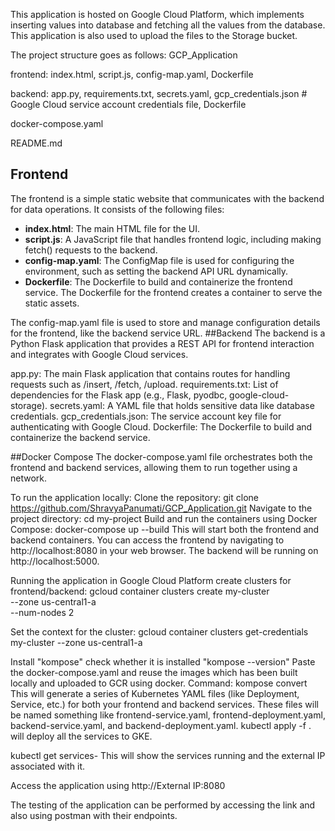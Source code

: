 This application is hosted on Google Cloud Platform, which implements inserting values into database and fetching all the values from the database. This application is also used to upload the files to the Storage bucket.

The project structure goes as follows:
GCP_Application

frontend: index.html, script.js, config-map.yaml, Dockerfile

backend: app.py, requirements.txt, secrets.yaml, gcp_credentials.json  # Google Cloud service account credentials file, Dockerfile

docker-compose.yaml

README.md

## Frontend

The frontend is a simple static website that communicates with the backend for data operations. It consists of the following files:

- **index.html**: The main HTML file for the UI.
- **script.js**: A JavaScript file that handles frontend logic, including making fetch() requests to the backend.
- **config-map.yaml**: The ConfigMap file is used for configuring the environment, such as setting the backend API URL dynamically.
- **Dockerfile**: The Dockerfile to build and containerize the frontend service.
The Dockerfile for the frontend creates a container to serve the static assets.

The config-map.yaml file is used to store and manage configuration details for the frontend, like the backend service URL.
##Backend
The backend is a Python Flask application that provides a REST API for frontend interaction and integrates with Google Cloud services.

app.py: The main Flask application that contains routes for handling requests such as /insert, /fetch, /upload.
requirements.txt: List of dependencies for the Flask app (e.g., Flask, pyodbc, google-cloud-storage).
secrets.yaml: A YAML file that holds sensitive data like database credentials.
gcp_credentials.json: The service account key file for authenticating with Google Cloud.
Dockerfile: The Dockerfile to build and containerize the backend service.

##Docker Compose
The docker-compose.yaml file orchestrates both the frontend and backend services, allowing them to run together using a network.

To run the application locally:
Clone the repository:
git clone https://github.com/ShravyaPanumati/GCP_Application.git
Navigate to the project directory:
cd my-project
Build and run the containers using Docker Compose:
docker-compose up --build
This will start both the frontend and backend containers. You can access the frontend by navigating to http://localhost:8080 in your web browser. The backend will be running on http://localhost:5000.

Running the application in Google Cloud Platform
create clusters for frontend/backend: 
gcloud container clusters create my-cluster \
    --zone us-central1-a\
    --num-nodes 2

Set the context for the cluster:
gcloud container clusters get-credentials my-cluster --zone us-central1-a

Install "kompose"
check whether it is installed "kompose --version"
Paste the docker-compose.yaml and reuse the images which has been built locally and uploaded to GCR using docker.
Command: kompose convert
This will generate a series of Kubernetes YAML files (like Deployment, Service, etc.) for both your frontend and backend services. These files will be named something like frontend-service.yaml, frontend-deployment.yaml, backend-service.yaml, and backend-deployment.yaml.
kubectl apply -f . will deploy all the services to GKE.

kubectl get services- This will show the services running and the external IP associated with it.

Access the application using http://External IP:8080

The testing of the application can be performed by accessing the link and also using postman with their endpoints.
